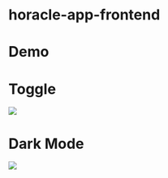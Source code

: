 # horacle-app-frontend

# Demo 

# Toggle 

![](horacle_toggle.gif)

# Dark Mode 


![](horacle_darkmode.gif)
